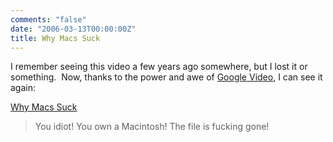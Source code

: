 ```yaml
---
comments: "false"
date: "2006-03-13T00:00:00Z"
title: Why Macs Suck
---
```

<p>I remember seeing this video a few years ago somewhere, but I lost it or something.  Now, thanks to the power and awe of <a href="http://video.google.com/">Google Video</a>, I can see it again:</p>
<p><a href="http://video.google.com/videoplay?docid=-6553260189868317794">Why Macs Suck</a></p>
<blockquote>You idiot! You own a Macintosh! The file is fucking gone!</blockquote>
